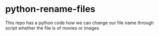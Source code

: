 # python-rename-files
This repo has a python code how we can change our file name through script whether the file is of movies or images
